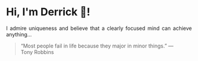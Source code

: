# Hi, I'm Derrick 👋!
<p align="justify">I admire uniqueness and believe that a clearly focused mind can achieve anything...</p> 
<!-- #quote-start -->
<blockquote>&ldquo;Most people fail in life because they major in minor things.&rdquo; &mdash; <footer>Tony Robbins</footer></blockquote>
<!-- #quote-end -->
